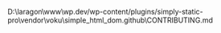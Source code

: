 D:\laragon\www\wp.dev/wp-content/plugins/simply-static-pro\vendor\voku\simple_html_dom\.github\CONTRIBUTING.md